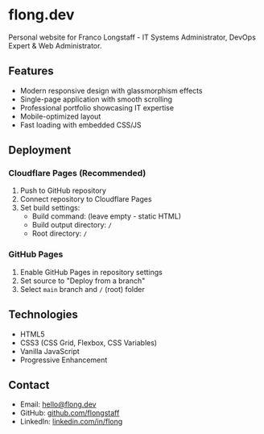 # flong.dev

Personal website for Franco Longstaff - IT Systems Administrator, DevOps Expert & Web Administrator.

## Features

- Modern responsive design with glassmorphism effects
- Single-page application with smooth scrolling
- Professional portfolio showcasing IT expertise
- Mobile-optimized layout
- Fast loading with embedded CSS/JS

## Deployment

### Cloudflare Pages (Recommended)

1. Push to GitHub repository
2. Connect repository to Cloudflare Pages
3. Set build settings:
   - Build command: (leave empty - static HTML)
   - Build output directory: `/`
   - Root directory: `/`

### GitHub Pages

1. Enable GitHub Pages in repository settings
2. Set source to "Deploy from a branch"
3. Select `main` branch and `/` (root) folder

## Technologies

- HTML5
- CSS3 (CSS Grid, Flexbox, CSS Variables)
- Vanilla JavaScript
- Progressive Enhancement

## Contact

- Email: hello@flong.dev
- GitHub: [github.com/flongstaff](https://github.com/flongstaff)
- LinkedIn: [linkedin.com/in/flong](https://linkedin.com/in/flong)